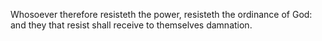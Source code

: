 Whosoever therefore resisteth the power, resisteth the ordinance of God: and they that resist shall receive to themselves damnation.
